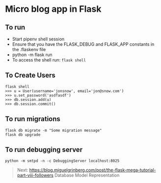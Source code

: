 # Micro blog app in Flask

## To run

* Start pipenv shell session
* Ensure that you have the FLASK_DEBUG and FLASK_APP constants in the .flaskenv file
* python -m flask run
* To access the shell run: `flask shell`

## To Create Users

```
flask shell
>>> u = User(username='jonsnow', email='jon@snow.com')
>>> u.set_password('asdfasdf')
>>> db.session.add(u)
>>> db.session.commit()
```

## To run migrations

```
flask db migrate -m "Some migration message"
flask db upgrade
```

## To run debugging server

```
python -m smtpd -n -c DebuggingServer localhost:8025
```

> Next:
> https://blog.miguelgrinberg.com/post/the-flask-mega-tutorial-part-viii-followers
> Database Model Representation

